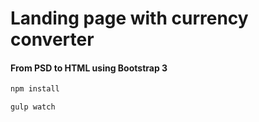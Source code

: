 # Landing page with currency converter
#### From PSD to HTML using Bootstrap 3

```bash
npm install 
```

```bash
gulp watch
```
